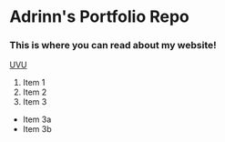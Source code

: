 # Adrinn's Portfolio Repo

<h3>This is where you can read about my website!</h3>

[UVU](https://www.uvu.edu)

1. Item 1
2. Item 2
3. Item 3
 * Item 3a
 * Item 3b